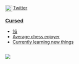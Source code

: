 <a href="https://twitter.com/cursexe" target="_blank">
  Twitter <img align="left" width="22px" alt="Cursed's twitter" src="https://cdn.jsdelivr.net/npm/simple-icons@v3/icons/twitter.svg" />
<br />
  
  ### Cursed
-  16
-  Average chess enjoyer
-  Currently learning new things
  <br />
<img align='left' src="https://lanyard.cnrad.dev/api/913967985004261457?bg=00000000">
